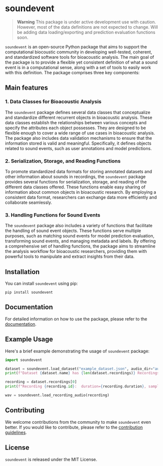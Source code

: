# soundevent

> **Warning**
> This package is under active development use with caution. 
> However, most of the data definitions are not expected to change. 
> Will be adding data loading/exporting and prediction evaluation functions soon. 

`soundevent` is an open-source Python package that aims to support the
computational biocoustic community in developing well-tested, coherent, and
standardized software tools for bioacoustic analysis. The main goal of the
package is to provide a flexible yet consistent definition of what a sound event
is in a computational sense, along with a set of tools to easily work with this
definition. The package comprises three key components:

## Main features

### 1. Data Classes for Bioacoustic Analysis

The `soundevent` package defines several data classes that conceptualize and
standardize different recurrent objects in bioacoustic analysis. These data
classes establish the relationships between various concepts and specify the
attributes each object possesses. They are designed to be flexible enough to
cover a wide range of use cases in bioacoustic analysis. The package also
includes data validation mechanisms to ensure that the information stored is
valid and meaningful. Specifically, it defines objects related to sound events,
such as user annotations and model predictions.

### 2. Serialization, Storage, and Reading Functions

To promote standardized data formats for storing annotated datasets and other
information about sounds in recordings, the `soundevent` package provides
several functions for serialization, storage, and reading of the different data
classes offered. These functions enable easy sharing of information about common
objects in bioacoustic research. By employing a consistent data format,
researchers can exchange data more efficiently and collaborate seamlessly.

### 3. Handling Functions for Sound Events

The `soundevent` package also includes a variety of functions that facilitate
the handling of sound event objects. These functions serve multiple purposes,
such as matching sound events for model prediction evaluation, transforming
sound events, and managing metadata and labels. By offering a comprehensive set
of handling functions, the package aims to streamline the analysis workflow for
bioacoustic researchers, providing them with powerful tools to manipulate and
extract insights from their data.

## Installation

You can install `soundevent` using pip:

```{shell}
pip install soundevent
```

## Documentation

For detailed information on how to use the package, please refer to the
[documentation](https://github.com/mbsantiago/soundevent/settings/pages).

## Example Usage

Here's a brief example demonstrating the usage of `soundevent` package:

``` py
import soundevent

dataset = soundevent.load_dataset("example_dataset.json", audio_dir="audio")
print(f"Dataset {dataset.name} has {len(dataset.recordings)} Recordings")

recording = dataset.recordings[0]
print(f"Recording {recording.id}:  duration={recording.duration}, samplerate={recording.samplerate}")

wav = soundevent.load_recording_audio(recording)

```

## Contributing

We welcome contributions from the community to make `soundevent` even better. If
you would like to contribute, please refer to the [contribution guidelines](CONTRIBUTING.md).

## License

`soundevent` is released under the MIT License.
